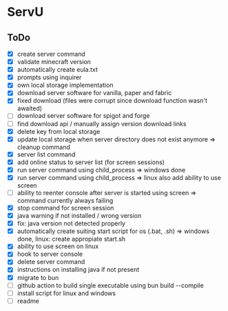 # ServU

## ToDo

- [x] create server command
- [x] validate minecraft version
- [x] automatically create eula.txt
- [x] prompts using inquirer
- [x] own local storage implementation
- [x] download server software for vanilla, paper and fabric
- [x] fixed download (files were corrupt since download function wasn't awaited)
- [ ] download server software for spigot and forge
- [ ] find download api / manually assign version download links
- [x] delete key from local storage
- [x] update local storage when server directory does not exist anymore => cleanup command
- [x] server list command
- [x] add online status to server list (for screen sessions)
- [x] run server command using child_process => windows done
- [x] run server command using child_process => linux also add ability to use screen
- [ ] ability to reenter console after server is started using screen => command currently always failing
- [x] stop command for screen session
- [x] java warning if not installed / wrong version
- [x] fix: java version not detected properly
- [x] automatically create suiting start script for os (.bat, .sh) => windows done, linux: create appropiate start.sh
- [x] ability to use screen on linux
- [x] hook to server console
- [x] delete server command
- [x] instructions on installing java if not present
- [x] migrate to bun
- [ ] github action to build single executable using bun build --compile
- [ ] install script for linux and windows
- [ ] readme
